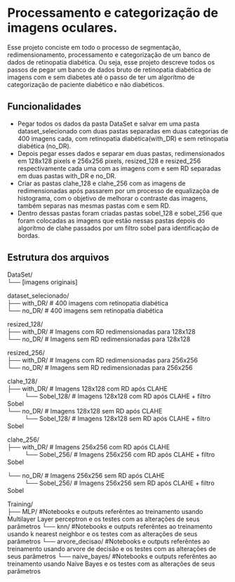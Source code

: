 # Processamento e categorização de imagens oculares.
Esse projeto conciste em todo o processo de segmentação, redimensionamento, processamento e 
categorização de um banco de dados de retinopatia diabética. Ou seja, esse projeto descreve 
todos os passos de pegar um banco de dados bruto de retinopatia diabética de imagens com e 
sem diabetes até o passo de ter um algorítmo de categorização de paciente diabético e não 
diabéticos.

## Funcionalidades

- Pegar todos os dados da pasta DataSet e salvar em uma pasta dataset_selecionado com duas pastas separadas em duas categorias de 400 imagens cada, com retinopatia diabética(with_DR) e sem retinopatia diabética (no_DR).
- Depois pegar esses dados e separar em duas pastas, redimensionados em 128x128 pixels e 256x256 pixels, resized_128 e resized_256 respectivamente cada uma com as imagens com e sem RD separadas em duas pastas with_DR e no_DR.
- Criar as pastas clahe_128 e clahe_256 com as imagens de redimensionadas após passarem por um processo de equalizaçõa de histograma, com o objetivo de melhorar o contraste das imagens, também separas nas mesmas pastas com e sem RD.
- Dentro dessas pastas foram criadas pastas sobel_128 e sobel_256 que foram colocadas as imagens que estão nessas pastas depois do algorítmo de clahe passados por um filtro sobel para identificação de bordas.


## Estrutura dos arquivos

DataSet/  
└── [imagens originais]

dataset_selecionado/  
├── with_DR/ # 400 imagens com retinopatia diabética  
└── no_DR/ # 400 imagens sem retinopatia diabética  

resized_128/  
├── with_DR/ # Imagens com RD redimensionadas para 128x128  
└── no_DR/ # Imagens sem RD redimensionadas para 128x128  

resized_256/  
├── with_DR/ # Imagens com RD redimensionadas para 256x256  
└── no_DR/ # Imagens sem RD redimensionadas para 256x256  
    
clahe_128/  
├── with_DR/ # Imagens 128x128 com RD após CLAHE  
&nbsp;&nbsp;&nbsp;&nbsp;&nbsp;&nbsp;&nbsp;&nbsp;&nbsp;&nbsp;└── Sobel_128/ # Imagens 128x128 com RD após CLAHE + filtro Sobel  
└── no_DR/ # Imagens 128x128 sem RD após CLAHE  
&nbsp;&nbsp;&nbsp;&nbsp;&nbsp;&nbsp;&nbsp;&nbsp;&nbsp;&nbsp;└── Sobel_128/ # Imagens 128x128 sem RD após CLAHE + filtro Sobel  

clahe_256/  
├── with_DR/ # Imagens 256x256 com RD após CLAHE  
&nbsp;&nbsp;&nbsp;&nbsp;&nbsp;&nbsp;&nbsp;&nbsp;&nbsp;&nbsp;└── Sobel_256/ # Imagens 256x256 com RD após CLAHE + filtro Sobel  


└── no_DR/ # Imagens 256x256 sem RD após CLAHE  
&nbsp;&nbsp;&nbsp;&nbsp;&nbsp;&nbsp;&nbsp;&nbsp;&nbsp;&nbsp;└── Sobel_256/ # Imagens 256x256 sem RD após CLAHE + filtro Sobel  

Training/  
├── MLP/ #Notebooks e outputs referêntes ao treinamento usando Multilayer Layer perceptron e os testes com as alterações de seus parâmetros
└── knn/ #Notebooks e outputs referêntes ao treinamento usando k nearest neighbor e os testes com as alterações de seus parâmetros
└── arvore_decisao/ #Notebooks e outputs referêntes ao treinamento usando arvore de decisão e os testes com as alterações de seus parâmetros
└── naive_bayes/ #Notebooks e outputs referêntes ao treinamento usando Naive Bayes e os testes com as alterações de seus parâmetros
